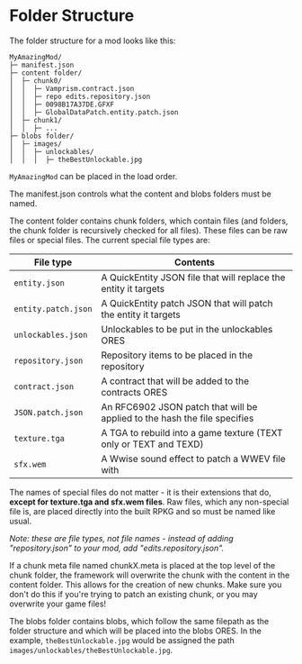 # Folder Structure
The folder structure for a mod looks like this:
```
MyAmazingMod/
├─ manifest.json
├─ content folder/
│  ├─ chunk0/
│  │  ├─ Vamprism.contract.json
│  │  ├─ repo edits.repository.json
│  │  ├─ 0098B17A37DE.GFXF
│  │  ├─ GlobalDataPatch.entity.patch.json
│  ├─ chunk1/
│  │  ├─ ...
├─ blobs folder/
│  ├─ images/
│  │  ├─ unlockables/
│  │  │  ├─ theBestUnlockable.jpg
```
`MyAmazingMod` can be placed in the load order.

The manifest.json controls what the content and blobs folders must be named.

The content folder contains chunk folders, which contain files (and folders, the chunk folder is recursively checked for all files). These files can be raw files or special files. The current special file types are:

| **File type**         | **Contents**                                                                 |
|-----------------------|------------------------------------------------------------------------------|
| `entity.json`         | A QuickEntity JSON file that will replace the entity it targets              |
| `entity.patch.json`   | A QuickEntity patch JSON that will patch the entity it targets               |
| `unlockables.json`    | Unlockables to be put in the unlockables ORES                                |
| `repository.json`     | Repository items to be placed in the repository                              |
| `contract.json`       | A contract that will be added to the contracts ORES                          |
| `JSON.patch.json`     | An RFC6902 JSON patch that will be applied to the hash the file specifies    |
| `texture.tga`         | A TGA to rebuild into a game texture (TEXT only or TEXT and TEXD)            |
| `sfx.wem`             | A Wwise sound effect to patch a WWEV file with                               |

The names of special files do not matter - it is their extensions that do, **except for texture.tga and sfx.wem files**. Raw files, which any non-special file is, are placed directly into the built RPKG and so must be named like usual.

*Note: these are file types, not file names - instead of adding "repository.json" to your mod, add "edits.repository.json".*

If a chunk meta file named chunkX.meta is placed at the top level of the chunk folder, the framework will overwrite the chunk with the content in the content folder. This allows for the creation of new chunks. Make sure you don't do this if you're trying to patch an existing chunk, or you may overwrite your game files!

The blobs folder contains blobs, which follow the same filepath as the folder structure and which will be placed into the blobs ORES. In the example, `theBestUnlockable.jpg` would be assigned the path `images/unlockables/theBestUnlockable.jpg`.